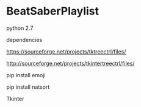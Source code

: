 ﻿# BeatSaberPlaylist

python 2.7

dependencies

https://sourceforge.net/projects/tktreectrl/files/

http://sourceforge.net/projects/tkintertreectrl/files/

pip install emoji

pip install natsort

Tkinter

